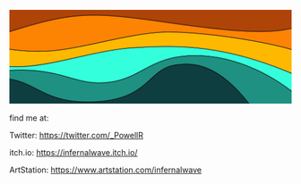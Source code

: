 ![Header](./banner_picture.jpeg)

find me at:

Twitter: https://twitter.com/_PowellR

itch.io: https://infernalwave.itch.io/

ArtStation: https://www.artstation.com/infernalwave
